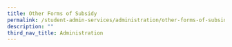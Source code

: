 ```yaml
---
title: Other Forms of Subsidy
permalink: /student-admin-services/administration/other-forms-of-subsidy/
description: ""
third_nav_title: Administration
---
```

